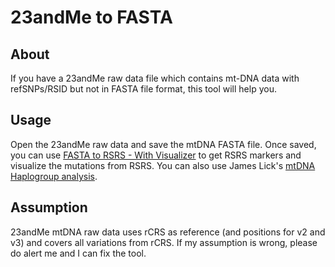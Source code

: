 # 23andMe to FASTA

## About
If you have a 23andMe raw data file which contains mt-DNA data with refSNPs/RSID but not in FASTA file format, this tool will help you.

## Usage
Open the 23andMe raw data and save the mtDNA FASTA file. Once saved, you can use [FASTA to RSRS - With Visualizer](https://github.com/fiidau/FASTA-to-RSRS-with-Visualizer) to get RSRS markers and visualize the mutations from RSRS. You can also use James Lick's [mtDNA Haplogroup analysis](http://dna.jameslick.com/mthap/).

## Assumption
23andMe mtDNA raw data uses rCRS as reference (and positions for v2 and v3) and covers all variations from rCRS. If my assumption is wrong, please do alert me and I can fix the tool.
